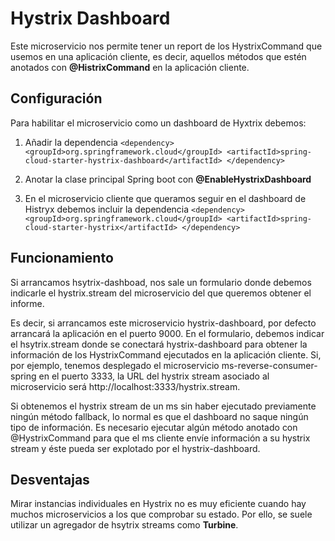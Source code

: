 # Hystrix Dashboard

Este microservicio nos permite tener un report de los HystrixCommand que usemos
en una aplicación cliente, es decir, aquellos métodos que estén anotados con
**@HistrixCommand** en la aplicación cliente.

## Configuración

Para habilitar el microservicio como un dashboard de Hyxtrix debemos:

1. Añadir la dependencia `<dependency>
                                      <groupId>org.springframework.cloud</groupId>
                                      <artifactId>spring-cloud-starter-hystrix-dashboard</artifactId>
                                  </dependency>`

2. Anotar la clase principal Spring boot con **@EnableHystrixDashboard**

3. En el microservicio cliente que queramos seguir en el dashboard de Histryx debemos
incluir la dependencia `<dependency>
                                    <groupId>org.springframework.cloud</groupId>
                                    <artifactId>spring-cloud-starter-hystrix</artifactId>
                                </dependency>`

## Funcionamiento

Si arrancamos hsytrix-dashboad, nos sale un formulario donde debemos indicarle el
hystrix.stream del microservicio del que queremos obtener el informe.

Es decir,
si arrancamos este microservicio hystrix-dashboard, por defecto arrancará la
aplicación en el puerto 9000. En el formulario, debemos indicar el hsytrix.stream
 donde se conectará hystrix-dashboard para obtener la información de los HystrixCommand
 ejecutados en la aplicación cliente. Si, por ejemplo, tenemos desplegado el
 microservicio ms-reverse-consumer-spring en el puerto 3333, la URL del hystrix stream
 asociado al microservicio será http://localhost:3333/hystrix.stream.

Si obtenemos el hystrix stream de un ms sin haber ejecutado previamente ningún método
fallback, lo normal es que el dashboard no saque ningún tipo de información. Es
necesario ejecutar algún método anotado con @HystrixCommand para que el ms cliente
envíe información a su hystrix stream y éste pueda ser explotado por el hystrix-dashboard.

## Desventajas

Mirar instancias individuales en Hystrix no es muy eficiente cuando hay muchos
microservicios a los que comprobar su estado. Por ello, se suele utilizar un
agregador de hsytrix streams como **Turbine**.